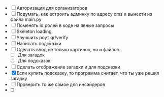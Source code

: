 
- [ ] Авторизация для организаторов
- [ ] Подумать, как встроить админку по адресу cms и вынести из файла main.py
- [ ] Поменять id ролей в коде на явные запросы
- [ ] Skeleton loading
- [ ] Улучшить роут qr/verify
- [ ] Написать подсказки
- [ ] Сделать ввод не только картинок, но и файлов
  - [ ] Для загадок
  - [ ] Для подсказок
- [ ] Сделать отображение загадки и для подсказки 
- [x] Если купить подсказку, то программа считает, что ты уже решил загадку
- [ ] Проверить то же самое для инсайдеров
- [ ] 